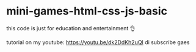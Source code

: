 # mini-games-html-css-js-basic

this code is just for education and entertainment 👌

tutorial on my youtube:
https://youtu.be/dk2DdKh2uQI
di subscribe gaes
